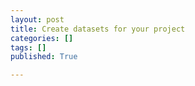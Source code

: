 ```yaml
---
layout: post
title: Create datasets for your project
categories: []
tags: []
published: True

---
```


